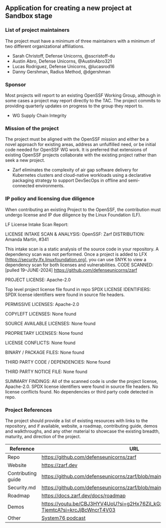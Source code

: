 ## Application for creating a new project at Sandbox stage

### List of project maintainers
The project must have a minimum of three maintainers with a minimum of two different organizational affiliations.
  * Sarah Christoff, Defense Unicorns, @sscristoff-du
  * Austin Abro, Defense Unicorns, @AustinAbro321
  * Lucas Rodriguez, Defense Unicorns, @lucasrod16
  * Danny Gershman, Radius Method, @dgershman

### Sponsor
Most projects will report to an existing OpenSSF Working Group, although in some cases a project may report directly to the TAC. The project commits to providing quarterly updates on progress to the group they report to.
  * WG Supply Chain Integrity

### Mission of the project
The project must be aligned with the OpenSSF mission and either be a novel approach for existing areas, address an unfulfilled need, or be initial code needed for OpenSSF WG work. It is preferred that extensions of existing OpenSSF projects collaborate with the existing project rather than seek a new project.
  
  * Zarf eliminates the complexity of air gap software delivery for Kubernetes clusters and cloud-native workloads using a declarative packaging strategy to support DevSecOps in offline and semi-connected environments.

### IP policy and licensing due diligence
When contributing an existing Project to the OpenSSF, the contribution must undergo license and IP due diligence by the Linux Foundation (LF).

LF License Intake Scan Report:

LICENSE INTAKE SCAN & ANALYSIS: OpenSSF: Zarf
DISTRIBUTION: Amanda Martin, #341

This intake scan is a static analysis of the source code in your repository. A dependency scan was not performed. Once a project is added to LFX [https://security.lfx.linuxfoundation.org], you can use SNYK to view a dependency scan for both licenses and vulnerabilities.
CODE SCANNED: [pulled 19–JUNE-2024]
https://github.com/defenseunicorns/zarf

PROJECT LICENSE: Apache-2.0

Top level project license file found in repo
SPDX LICENSE IDENTIFIERS: SPDX license identifiers were found in source file headers.

PERMISSIVE LICENSES: Apache-2.0

COPYLEFT LICENSES: None found

SOURCE AVAILABLE LICENSES: None found

PROPRIETARY LICENSES: None found

LICENSE CONFLICTS: None found

BINARY / PACKAGE FILES: None found

THIRD PARTY CODE / DEPENDENCIES: None found

THIRD PARTY NOTICE FILE: None found

SUMMARY FINDINGS: All of the scanned code is under the project license, Apache-2.0. SPDX license identifiers were found in source file headers. No license conflicts found. No dependencies or third party code detected in repo.
  
### Project References
The project should provide a list of existing resources with links to the repository, and if available, website, a roadmap, contributing guide, demos and walkthroughs, and any other material to showcase the existing breadth, maturity, and direction of the project.

| Reference           | URL                                                                                                |
|---------------------|----------------------------------------------------------------------------------------------------|
| Repo                | https://github.com/defenseunicorns/zarf                                                            |
| Website             | https://zarf.dev                                                                                   |
| Contributing guide  | https://github.com/defenseunicorns/zarf/blob/main/.github/CONTRIBUTING.md                          |
| Security.md         | https://github.com/defenseunicorns/zarf/blob/main/.github/SECURITY.md                              |
| Roadmap             | https://docs.zarf.dev/docs/roadmap                                                                 |
| Demos               | https://youtu.be/CBJ3HYV4UoU?si=g2Hx76Zil_kGxdan, https://youtu.be/zur-TjemtcA?si=krcJjBcWncrT4V03 |
| Other               | [System76 podcast](https://pca.st/dztuzwe3)                                                        |
